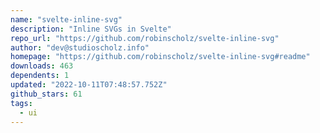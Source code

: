 ```yaml
---
name: "svelte-inline-svg"
description: "Inline SVGs in Svelte"
repo_url: "https://github.com/robinscholz/svelte-inline-svg"
author: "dev@studioscholz.info"
homepage: "https://github.com/robinscholz/svelte-inline-svg#readme"
downloads: 463
dependents: 1
updated: "2022-10-11T07:48:57.752Z"
github_stars: 61
tags: 
  - ui
---
```

